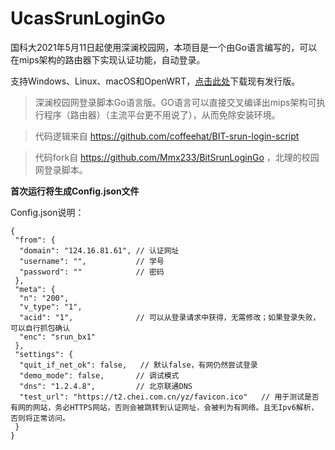 # UcasSrunLoginGo

国科大2021年5月11日起使用深澜校园网，本项目是一个由Go语言编写的，可以在mips架构的路由器下实现认证功能，自动登录。

支持Windows、Linux、macOS和OpenWRT，[点击此处](https://github.com/Risid/UcasSrunLoginGo/releases)下载现有发行版。

> 深澜校园网登录脚本Go语言版。GO语言可以直接交叉编译出mips架构可执行程序（路由器）（主流平台更不用说了），从而免除安装环境。

> 代码逻辑来自 https://github.com/coffeehat/BIT-srun-login-script

> 代码fork自 https://github.com/Mmx233/BitSrunLoginGo ，北理的校园网登录脚本。

**首次运行将生成Config.json文件**

Config.json说明：

```json5
{
 "from": {
  "domain": "124.16.81.61", // 认证网址
  "username": "",           // 学号
  "password": ""            // 密码
 },
 "meta": {
  "n": "200",
  "v_type": "1",
  "acid": "1",              // 可以从登录请求中获得，无需修改；如果登录失败，可以自行抓包确认
  "enc": "srun_bx1"
 },
 "settings": {
  "quit_if_net_ok": false,   // 默认false，有网仍然尝试登录
  "demo_mode": false,       // 调试模式
  "dns": "1.2.4.8",         // 北京联通DNS
  "test_url": "https://t2.chei.com.cn/yz/favicon.ico"   // 用于测试是否有网的网站，务必HTTPS网站，否则会被跳转到认证网址，会被判为有网络。且无Ipv6解析，否则将正常访问。
 }
}
```